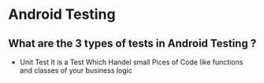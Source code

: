 # Android Testing
  ## What are the  3 types of tests in Android Testing ?
  - Unit Test
    It is a Test Which Handel small Pices of Code like functions and classes of your business logic

